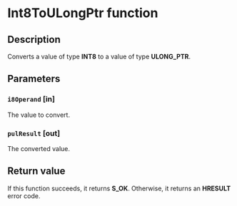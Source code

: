 # Int8ToULongPtr function

## Description

Converts a value of type **INT8** to a value of type **ULONG_PTR**.

## Parameters

### `i8Operand` [in]

The value to convert.

### `pulResult` [out]

The converted value.

## Return value

If this function succeeds, it returns **S_OK**. Otherwise, it returns an **HRESULT** error code.
